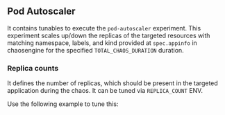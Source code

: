 ## Pod Autoscaler

It contains tunables to execute the `pod-autoscaler` experiment. This experiment scales up/down the replicas of the targeted resources with matching namespace, labels, and kind provided at `spec.appinfo` in chaosengine for the specified `TOTAL_CHAOS_DURATION` duration.

### Replica counts

It defines the number of replicas, which should be present in the targeted application during the chaos. It can be tuned via `REPLICA_COUNT` ENV.

Use the following example to tune this:
<references to the sample manifest>